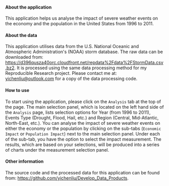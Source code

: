 #### About the application

This application helps us analyse the impact of severe weather events on the economy and the population in the United States from 1996 to 2011. 

#### About the data

This application utilises data from the U.S. National Oceanic and Atmospheric Administration's (NOAA) storm database. The raw data can be downloaded from: https://d396qusza40orc.cloudfront.net/repdata%2Fdata%2FStormData.csv.bz2. It is processed using the same data processing method for my Reproducible Research project. Please contact me at: yichenliu@outlook.com for a copy of the data processing code.

#### How to use

To start using the application, please click on the `Analysis` tab at the top of the page. The main selection panel, which is located on the left hand side of the `Analysis` page, lists selection options for Year (from 1996 to 2011), Events Type (Drought, Flood, Hail, etc.) and Region (Central, Mid-Atlantic, North-East, etc.). You can analyse the impact of severe weather events on either the economy or the population by clicking on the sub-tabs (`Economic Impact` or `Population Impact`) next to the main selection panel. Under each of the sub-tab, you have the option to select the impact measurement. The results, which are based on your selections, will be produced into a series of charts under the measurement selection panel.

#### Other information

The source code and the processed data for this application can be found from: https://github.com/yichenliu/Develop_Data_Products.

